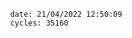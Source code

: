 

                date: 21/04/2022 12:50:09
                cycles: 35160

                         